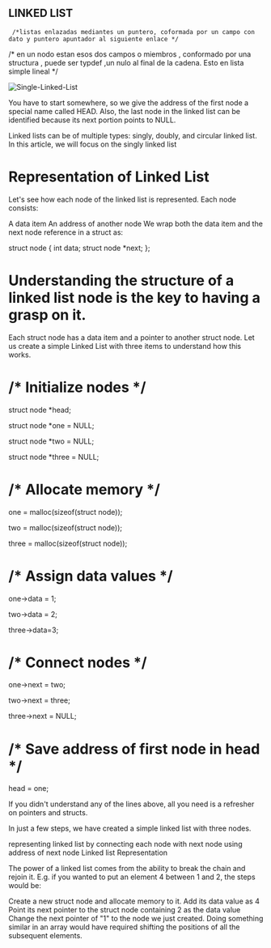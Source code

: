 



## LINKED LIST

     /*listas enlazadas mediantes un puntero, coformada por un campo con dato y puntero apuntador al siguiente enlace */

/* en un nodo estan esos dos campos o miembros , conformado por una structura , puede ser typdef ,un nulo al final de la cadena. Esto en lista simple lineal */


![Single-Linked-List](https://user-images.githubusercontent.com/113644952/202858724-44f49168-f45f-40a3-bb58-e10df8e957d6.png)


You have to start somewhere, so we give the address of the first node a special name called HEAD. Also, the last node in the linked list can be identified because its next portion points to NULL.

Linked lists can be of multiple types: singly, doubly, and circular linked list. In this article, we will focus on the singly linked list


# Representation of Linked List
Let's see how each node of the linked list is represented. Each node consists:

A data item
An address of another node
We wrap both the data item and the next node reference in a struct as:


struct node
{
  int data;
  struct node *next;
};



# Understanding the structure of a linked list node is the key to having a grasp on it.

Each struct node has a data item and a pointer to another struct node. Let us create a simple Linked List with three items to understand how this works.


# /* Initialize nodes */

struct node *head;

struct node *one = NULL;

struct node *two = NULL;

struct node *three = NULL;





# /* Allocate memory */

one = malloc(sizeof(struct node));

two = malloc(sizeof(struct node));

three = malloc(sizeof(struct node));




# /* Assign data values */

one->data = 1;

two->data = 2;

three->data=3;



# /* Connect nodes */

one->next = two;

two->next = three;

three->next = NULL;


# /* Save address of first node in head */

head = one;


If you didn't understand any of the lines above, all you need is a refresher on pointers and structs.



In just a few steps, we have created a simple linked list with three nodes.

representing linked list by connecting each node with next node using address of next node
Linked list Representation

The power of a linked list comes from the ability to break the chain and rejoin it. E.g. if you wanted to put an element 4 between 1 and 2, the steps would be:

Create a new struct node and allocate memory to it.
Add its data value as 4
Point its next pointer to the struct node containing 2 as the data value
Change the next pointer of "1" to the node we just created.
Doing something similar in an array would have required shifting the positions of all the subsequent elements.
